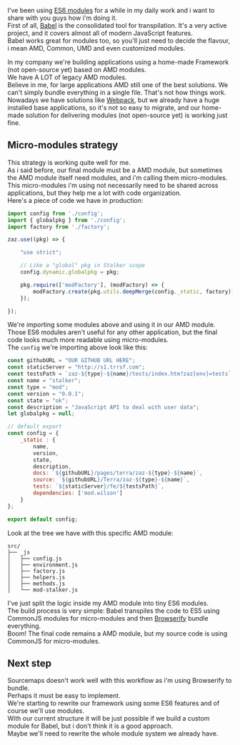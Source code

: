 <!--
layout: post
title: how i'm using es6 modules in production
date: 2015-05-08T04:51:30.117Z
comments: true
published: true
keywords: modules
description: Post about how i'm using es6 modules in production
categories: modules
-->
I've been using [ES6 modules](/categories/modules/) for a while in my daily work and i want to share with you guys how i'm doing it.  
First of all, [Babel](https://babeljs.io/) is the consolidated tool for transpilation. It's a very active project, and it covers almost all of modern JavaScript features.  
Babel works great for modules too, so you'll just need to decide the flavour, i mean AMD, Common, UMD and even customized modules.  

In my company we're building applications using a home-made Framework (not open-source yet) based on AMD modules.  
We have A LOT of legacy AMD modules.  
Believe in me, for large applications AMD still one of the best solutions. We can't simply bundle everything in a single file. That's not how things work.  
Nowadays we have solutions like [Webpack](http://webpack.github.io/), but we already have a huge installed base applications, so it's not so easy to migrate, and our home-made solution for delivering modules (not open-source yet) is working just fine.  

## Micro-modules strategy
This strategy is working quite well for me.  
As i said before, our final module must be a AMD module, but sometimes the AMD module itself need modules, and i'm calling them micro-modules.  
This micro-modules i'm using not necessarily need to be shared across applications, but they help me a lot with code organization.  
Here's a piece of code we have in production:  
```javascript
import config from './config';
import { globalpkg } from './config';
import factory from './factory';

zaz.use((pkg) => {

    "use strict";

    // Like a "global" pkg in Stalker scope
    config.dynamic.globalpkg = pkg;

    pkg.require(['modFactory'], (modFactory) => {
        modFactory.create(pkg.utils.deepMerge(config._static, factory));
    });

});
```
We're importing some modules above and using it in our AMD module.  
Those ES6 modules aren't useful for any other application, but the final code looks much more readable using micro-modules.  
The `config` we're importing above look like this:  
```javascript
const githubURL = "OUR GITHUB URL HERE";
const staticServer = "http://s1.trrsf.com";
const testsPath = `zaz-${type}-${name}/tests/index.htm?zaz[env]=tests`;
const name = "stalker";
const type = "mod";
const version = "0.0.1";
const state = "ok";
const description = "JavaScript API to deal with user data";
let globalpkg = null;

// default export 
const config = {
	_static : {
		name,
	    version,
	    state,
	    description,
	    docs: `${githubURL}/pages/terra/zaz-${type}-${name}`,
	    source: `${githubURL}/Terra/zaz-${type}-${name}`,
	    tests: `${staticServer}/fe/${testsPath}`,
	    dependencies: ['mod.wilson']
	}
};

export default config;
```

Look at the tree we have with this specific AMD module:  
```
src/
├── _js
│   ├── config.js
│   ├── environment.js
│   ├── factory.js
│   ├── helpers.js
│   ├── methods.js
│   └── mod-stalker.js
```
I've just split the logic inside my AMD module into tiny ES6 modules.  
The build process is very simple: Babel transpiles the code to ES5 using CommonJS modules for micro-modules and then [Browserify](http://browserify.org/) bundle everything.  
Boom! The final code remains a AMD module, but my source code is using CommonJS for micro-modules.  


## Next step
Sourcemaps doesn't work well with this workflow as i'm using Browserify to bundle.  
Perhaps it must be easy to implement.  
We're starting to rewrite our framework using some ES6 features and of course we'll use modules.  
With our current structure it will be just possible if we build a custom module for Babel, but i don't think it is a good approach.  
Maybe we'll need to rewrite the whole module system we already have.  
